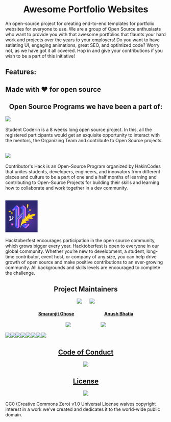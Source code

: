 <h1 align= "center"><b>Awesome Portfolio Websites</b></h1>
An open-source project for creating end-to-end templates for portfolio websites for everyone to use. We are a group of Open Source enthusiasts who want to provide you with that awesome portfolios that flaunts your hard work and projects over the years to your employers! Do you want to have satiating UI, engaging animations, great SEO, and optimized code? Worry not, as we have got it all covered. Hop in and give your contributions if you wish to be a part of this initiative!

<h2>Features:</h2>

<h2>Made with ❤ for open source</h2>

<h2 align="center"><b>Open Source Programs we have been a part of:</b></h2>

<a href="https://scodein.tech/"><img width=20% src="assets/images/sci.jpg"></a>
<p>Student Code-in is a 8 weeks long open source project. In this, all the registered participants would get an exquisite opportunity to interact with the mentors, the Organizing Team and contribute to Open Source projects.</p>
</br>
<a href="https://hakincodes.tech/CH20.html"><img width=20% src="assets/images/hakin_codes.png"></a>
<p>Contributor's Hack is an Open-Source Program organized by HakinCodes that unites students, developers, engineers, and innovators from different places and culture to be a part of one and a half months of learning and contributing to Open-Source Projects for building their skills and learning how to collaborate and work together in a dev community.</p>
</br>
<a href="https://hacktoberfest.digitalocean.com/"><img width=20% src="assets/images/Hacktoberfest_20.jpg"></a>
<p>Hacktoberfest encourages participation in the open source community, which grows bigger every year. Hacktoberfest is open to everyone in our global community. Whether you’re new to development, a student, long-time contributor, event host, or company of any size, you can help drive growth of open source and make positive contributions to an ever-growing community. All backgrounds and skills levels are encouraged to complete the challenge.</p>

<h2 align= "center"><b> Project Maintainers</b></h2>

<p align="center">
<img width=20% src="https://avatars2.githubusercontent.com/u/46641503?v=4">&ensp;&ensp;&ensp;
<img width=20% src="https://avatars2.githubusercontent.com/u/40017559?v=4">
</p>

<a href="https://github.com/smaranjitghose">
<h4 align="center"><b>Smaranjit Ghose</b></a>&ensp;&ensp;&ensp;&ensp;&ensp;&ensp;&ensp;&ensp;&ensp;&ensp;&ensp;&ensp;&ensp;
<a href="https://github.com/anushbhatia"><b>Anush Bhatia</b></h4></a>

<p style="text-align: center;"><a href="https://www.linkedin.com/in/smaranjitghose/"><img src="https://img.shields.io/badge/-Smaranjit_Ghose-blue?style=flat-square&logo=Linkedin&logoColor=white&link=https://www.linkedin.com/in/smaranjitghose/"></a>&ensp;&ensp;&ensp;&ensp;&ensp;&ensp;&ensp;&ensp;&ensp;&ensp;&ensp;&ensp;&ensp;
<a href="https://www.linkedin.com/in/anushbhatia/"><img src="https://img.shields.io/badge/-Anush_Bhatia-blue?style=flat-square&logo=Linkedin&logoColor=white&link=https://www.linkedin.com/in/anushbhatia/"></a></p>

[![](https://sourcerer.io/fame/smaranjitghose/smaranjitghose/awesome-portfolio-websites/images/0)](https://sourcerer.io/fame/smaranjitghose/smaranjitghose/awesome-portfolio-websites/links/0)[![](https://sourcerer.io/fame/smaranjitghose/smaranjitghose/awesome-portfolio-websites/images/1)](https://sourcerer.io/fame/smaranjitghose/smaranjitghose/awesome-portfolio-websites/links/1)[![](https://sourcerer.io/fame/smaranjitghose/smaranjitghose/awesome-portfolio-websites/images/2)](https://sourcerer.io/fame/smaranjitghose/smaranjitghose/awesome-portfolio-websites/links/2)[![](https://sourcerer.io/fame/smaranjitghose/smaranjitghose/awesome-portfolio-websites/images/3)](https://sourcerer.io/fame/smaranjitghose/smaranjitghose/awesome-portfolio-websites/links/3)[![](https://sourcerer.io/fame/smaranjitghose/smaranjitghose/awesome-portfolio-websites/images/4)](https://sourcerer.io/fame/smaranjitghose/smaranjitghose/awesome-portfolio-websites/links/4)[![](https://sourcerer.io/fame/smaranjitghose/smaranjitghose/awesome-portfolio-websites/images/5)](https://sourcerer.io/fame/smaranjitghose/smaranjitghose/awesome-portfolio-websites/links/5)[![](https://sourcerer.io/fame/smaranjitghose/smaranjitghose/awesome-portfolio-websites/images/6)](https://sourcerer.io/fame/smaranjitghose/smaranjitghose/awesome-portfolio-websites/links/6)[![](https://sourcerer.io/fame/smaranjitghose/smaranjitghose/awesome-portfolio-websites/images/7)](https://sourcerer.io/fame/smaranjitghose/smaranjitghose/awesome-portfolio-websites/links/7)


<a href="./Code_of_conduct.md"><h2 align= "center"><b> Code of Conduct</b></h2></a> 
<p align="center"><img width=35% src="https://media.giphy.com/media/qHRwTyhWIj4UU/200w_d.gif"></p>

<a href="./License.md"><h2 align= "center"><b> License</b></h2></a> 
<p align="center"><img width=35% src="https://media.giphy.com/media/xUPGcJGy8I928yIlAQ/giphy.gif"></p>
CC0 (Creative Commons Zero) v1.0 Universal License waives copyright interest in a work we've created and dedicates it to the world-wide public domain.

